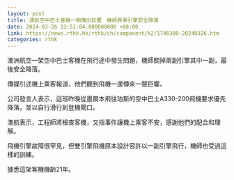 ```yaml
---
layout: post
title: 澳航空中巴士客機一側傳出巨響　機師靠單引擎安全降落
date: 2024-03-26 13:51:04.000000000 +08:00
link: https://news.rthk.hk/rthk/ch/component/k2/1746300-20240326.htm
categories: rthk
---
```


澳洲航空一架空中巴士客機在飛行途中發生問題，機師關掉兩副引擎其中一副，最後安全降落。

傳媒引述機上乘客報道，他們聽到飛機一邊傳來一聲巨響。

公司發言人表示，這班昨晚從墨爾本飛往珀斯的空中巴士A330-200飛機要求優先降落，並以自行滑行到登機閘口。

澳航表示，工程師將檢查客機，又指事件讓機上乘客不安，感謝他們的配合和理解。

飛機引擎故障很罕見，但雙引擎飛機原本設計容許以一副引擎飛行，機師也受過這樣的訓練。

據悉這架客機機齡21年。
